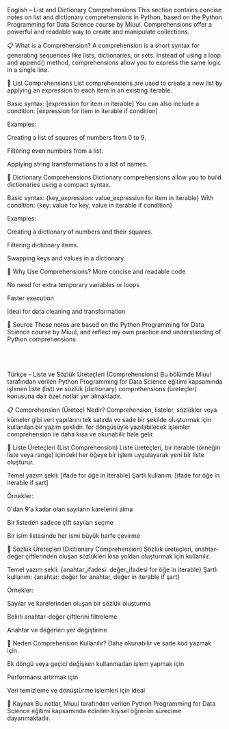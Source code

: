 English – List and Dictionary Comprehensions
This section contains concise notes on list and dictionary comprehensions in Python, based on the Python Programming for Data Science course by Miuul. Comprehensions offer a powerful and readable way to create and manipulate collections.

📋 What is a Comprehension?
A comprehension is a short syntax for generating sequences like lists, dictionaries, or sets.
Instead of using a loop and append() method, comprehensions allow you to express the same logic in a single line.

📌 List Comprehensions
List comprehensions are used to create a new list by applying an expression to each item in an existing iterable.

Basic syntax:
[expression for item in iterable]
You can also include a condition:
[expression for item in iterable if condition]

Examples:

Creating a list of squares of numbers from 0 to 9.

Filtering even numbers from a list.

Applying string transformations to a list of names.

📌 Dictionary Comprehensions
Dictionary comprehensions allow you to build dictionaries using a compact syntax.

Basic syntax:
{key_expression: value_expression for item in iterable}
With condition:
{key: value for key, value in iterable if condition}

Examples:

Creating a dictionary of numbers and their squares.

Filtering dictionary items.

Swapping keys and values in a dictionary.

🎯 Why Use Comprehensions?
More concise and readable code

No need for extra temporary variables or loops

Faster execution

Ideal for data cleaning and transformation

📌 Source
These notes are based on the Python Programming for Data Science course by Miuul, and reflect my own practice and understanding of Python comprehensions.<br><br><br><br>




Türkçe – Liste ve Sözlük Üreteçleri (Comprehensions)
Bu bölümde Miuul tarafından verilen Python Programming for Data Science eğitimi kapsamında işlenen liste (list) ve sözlük (dictionary) comprehensions (üreteçler) konusuna dair özet notlar yer almaktadır.

📋 Comprehension (Üreteç) Nedir?
Comprehension, listeler, sözlükler veya kümeler gibi veri yapılarını tek satırda ve sade bir şekilde oluşturmak için kullanılan bir yazım şeklidir.
for döngüsüyle yazılabilecek işlemler comprehension ile daha kısa ve okunabilir hale gelir.

📌 Liste Üreteçleri (List Comprehension)
Liste üreteçleri, bir iterable (örneğin liste veya range) içindeki her öğeye bir işlem uygulayarak yeni bir liste oluşturur.

Temel yazım şekli:
[ifade for öğe in iterable]
Şartlı kullanım:
[ifade for öğe in iterable if şart]

Örnekler:

0'dan 9'a kadar olan sayıların karelerini alma

Bir listeden sadece çift sayıları seçme

Bir isim listesinde her ismi büyük harfe çevirme

📌 Sözlük Üreteçleri (Dictionary Comprehension)
Sözlük üreteçleri, anahtar-değer çiftlerinden oluşan sözlükleri kısa yoldan oluşturmak için kullanılır.

Temel yazım şekli:
{anahtar_ifadesi: değer_ifadesi for öğe in iterable}
Şartlı kullanım:
{anahtar: değer for anahtar, değer in iterable if şart}

Örnekler:

Sayılar ve karelerinden oluşan bir sözlük oluşturma

Belirli anahtar-değer çiftlerini filtreleme

Anahtar ve değerleri yer değiştirme

🎯 Neden Comprehension Kullanılır?
Daha okunabilir ve sade kod yazmak için

Ek döngü veya geçici değişken kullanmadan işlem yapmak için

Performansı artırmak için

Veri temizleme ve dönüştürme işlemleri için ideal

📌 Kaynak
Bu notlar, Miuul tarafından verilen Python Programming for Data Science eğitimi kapsamında edinilen kişisel öğrenim sürecime dayanmaktadır.
